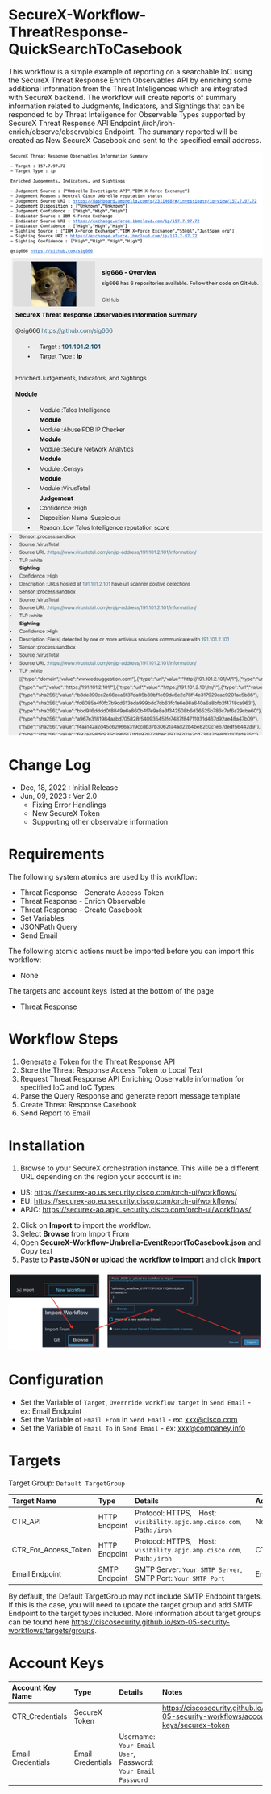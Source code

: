 # SecureX-Workflow-ThreatResponse-QuickSearchToCasebook
This workflow is a simple example of reporting on a searchable IoC using the SecureX Threat Response Enrich Observables API by enriching some additional information from the Threat Inteligences which are integrated with SecureX backend. The workflow will create reports of summary information related to Judgments, Indicators, and Sightings that can be responded to by Threat Inteligence for Observable Types supported by SecureX Threat Response API Endpoint /iroh/iroh-enrich/observe/observables Endpoint. The summary reported will be created as New SecureX Casebook and sent to the specified email address.

![workflow](img/workflow.png "workflow")
![workflow](img/webex2.png "workflow")
![workflow](img/webex3.png "workflow")

# Change Log
- Dec, 18, 2022 : Initial Release
- Jun, 09, 2023 : Ver 2.0
  - Fixing Error Handlings
  - New SecureX Token
  - Supporting other observable information

# Requirements
The following system atomics are used by this workflow:
- Threat Response - Generate Access Token
- Threat Response - Enrich Observable
- Threat Response - Create Casebook
- Set Variables
- JSONPath Query
- Send Email

The following atomic actions must be imported before you can import this workflow:
- None

The targets and account keys listed at the bottom of the page
- Threat Response

# Workflow Steps
1. Generate a Token for the Threat Response API
2. Store the Threat Response Access Token to Local Text
3. Request Threat Response API Enriching Observable information for specified IoC and IoC Types
4. Parse the Query Response and generate report message template
5. Create Threat Response Casebook
6. Send Report to Email

# Installation
1. Browse to your SecureX orchestration instance. This wille be a different URL depending on the region your account is in:
 - US: https://securex-ao.us.security.cisco.com/orch-ui/workflows/
 - EU: https://securex-ao.eu.security.cisco.com/orch-ui/workflows/
 - APJC: https://securex-ao.apjc.security.cisco.com/orch-ui/workflows/
2. Click on **Import** to import the workflow.
3. Select **Browse** from Import From
4. Open **SecureX-Workflow-Umbrella-EventReportToCasebook.json** and Copy text
5. Paste to **Paste JSON or upload the workflow to import** and click **Import**

![install](img/install.png "install")

# Configuration
- Set the Variable of `Target`, `Overrride workflow target` in `Send Email` - ex: Email Endpoint
- Set the Variable of `Email From` in `Send Email` - ex: xxx@cisco.com
- Set the Variable of `Email To` in `Send Email` - ex: xxx@companey.info

# Targets
Target Group: `Default TargetGroup`

|Target Name|Type|Details|Account Keys|Notes|
|:---|:---|:---|:---|:---|
|CTR_API|HTTP Endpoint|Protocol: HTTPS,　Host: `visibility.apjc.amp.cisco.com`,　Path: `/iroh`|None|Created by default|
|CTR_For_Access_Token|HTTP Endpoint|Protocol: HTTPS,　Host: `visibility.apjc.amp.cisco.com`,　Path: `/iroh`|CTR_Credentials|Created by default|
|Email Endpoint|SMTP Endpoint|SMTP Server: `Your SMTP Server`,　SMTP Port: `Your SMTP Port`|Email Credential||

By default, the Default TargetGroup may not include SMTP Endpoint targets. If this is the case, you will need to update the target group and add SMTP Endpoint to the target types included. More information about target groups can be found here https://ciscosecurity.github.io/sxo-05-security-workflows/targets/groups.

# Account Keys
|Account Key Name|Type|Details|Notes|
|:---|:---|:---|:---|
|CTR_Credentials|SecureX Token||https://ciscosecurity.github.io/sxo-05-security-workflows/account-keys/securex-token|
|Email Credentials|Email Credentials|Username: `Your Email User`, Password: `Your Email Password`||

